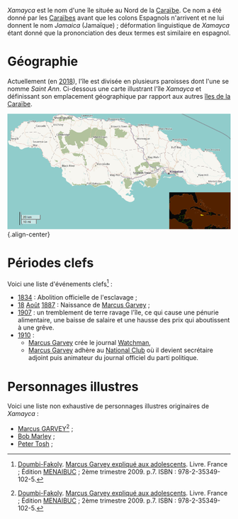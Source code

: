 <!-- TITLE: Xamayca / Jamaïque -->
<!-- SUBTITLE: Présentation de l'île caribéenne Xamayca -->

*Xamayca* est le nom d'une île située au Nord de la [Caraïbe](/geographie/ile/caraibes/iles-de-la-caraibe). Ce nom a été donné par les [Caraïbes](/peuple/caraibes/partout/caraibe) avant que les colons Espagnols n'arrivent et ne lui donnent le nom *Jamaica* (Jamaïque) ; déformation linguistique de *Xamayca* étant donné que la prononciation des deux termes est similaire en espagnol.

# Géographie
Actuellement (en [2018](/histoire/date/calendrier-gregorien/par-annee/2018)), l'île est divisée en plusieurs paroisses dont l'une se nomme *Saint Ann*.
Ci-dessous une carte illustrant l'île *Xamayca* et définissant son emplacement géographique par rapport aux autres [îles de la Caraïbe](/geographie/ile/caraibes/iles-de-la-caraibe).

![Xamayca Bis](/uploads/map/xamayca-bis.png "Carte de Xamayca"){.align-center}
# Périodes clefs
Voici une liste d'événements clefs[^1] :
* [1834](/histoire/date/calendrier-gregorien/par-annee/1834) : Abolition officielle de l'esclavage ;
* [18](/histoire/date/calendrier-gregorien/par-jour/18) [Août](/histoire/date/calendrier-gregorien/par-mois/aout) [1887](/histoire/date/calendrier-gregorien/par-annee/1887) : Naissance de [Marcus Garvey](/personnalite/homme/polymathe/caraibes/midi/colonie/xamayca/marcus-gavey) ;
* [1907](/histoire/date/calendrier-gregorien/par-annee/1907) : un tremblement de terre ravage l'île, ce qui cause une pénurie alimentaire, une baisse de salaire et une hausse des prix qui aboutissent à une grêve.
* [1910](/histoire/date/calendrier-gregorien/par-annee/1910) :
	* [Marcus Garvey](/personnalite/homme/polymathe/caraibes/midi/colonie/xamayca/marcus-gavey) crée le journal [Watchman](/organisme/journal/watchman),
	* [Marcus Garvey](/personnalite/homme/polymathe/caraibes/midi/colonie/xamayca/marcus-gavey) adhère au [National Club](/organisme/parti-politique/national-club) où il devient secrétaire adjoint puis animateur du journal officiel du parti politique.

# Personnages illustres
Voici une liste non exhaustive de personnages illustres originaires de *Xamayca* :
* [Marcus GARVEY](/personnalite/homme/polymathe/caraibes/midi/colonie/xamayca/marcus-gavey)[^1] ;
* [Bob Marley](/personnalite/homme/artiste/musique/caraibes/midi/colonie/xamayca/bob-marley) ;
* [Peter Tosh](/personnalite/homme/artiste/musique/caraibes/midi/colonie/xamayca/peter-tosh) ;


[^1]: [Doumbi-Fakoly](/personnalite/homme/polymathe/afrique/nord-ouest/pays/mali/doumbi-fakoli). [Marcus Garvey expliqué aux adolescents](/ouvrage/documentaire/marcus-garvey-explique-aux-adolescents). Livre. France ; Édition [MENAIBUC](/organisme/editeur/menaibuc) ; 2ème trimestre 2009. p.7. ISBN : 978-2-35349-102-5. 